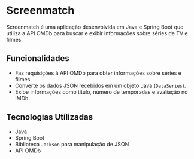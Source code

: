 # Screenmatch

Screenmatch é uma aplicação desenvolvida em Java e Spring Boot que utiliza a API OMDb para buscar e exibir informações sobre séries de TV e filmes.

## Funcionalidades

- Faz requisições à API OMDb para obter informações sobre séries e filmes.
- Converte os dados JSON recebidos em um objeto Java (`DataSeries`).
- Exibe informações como título, número de temporadas e avaliação no IMDb.

## Tecnologias Utilizadas

- Java
- Spring Boot
- Biblioteca `Jackson` para manipulação de JSON
- API OMDb
